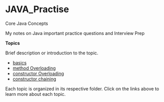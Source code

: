 # JAVA_Practise
Core Java Concepts

My notes on Java important practice questions and Interview Prep

**Topics**

Brief description or introduction to the topic.

- [basics](src/basics)
- [method Overloading](src/methodOverloading/Calculator.java)
- [constructor Overloading](src/constructor)
- [constructor chaining](src/constructor/Person.java)

Each topic is organized in its respective folder. Click on the links above to learn more about each topic.

